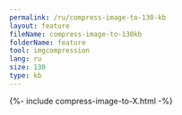 ```yaml
---
permalink: /ru/compress-image-to-130-kb
layout: feature
fileName: compress-image-to-130kb
folderName: feature
tool: imgcompression
lang: ru
size: 130
type: kb
---
```


{%- include compress-image-to-X.html -%}
